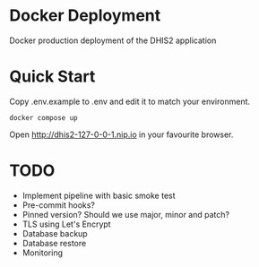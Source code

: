 # Docker Deployment

Docker production deployment of the DHIS2 application

# Quick Start

Copy .env.example to .env and edit it to match your environment.

```shell
docker compose up
```

Open http://dhis2-127-0-0-1.nip.io in your favourite browser.

# TODO

* Implement pipeline with basic smoke test
* Pre-commit hooks?
* Pinned version? Should we use major, minor and patch?
* TLS using Let's Encrypt
* Database backup
* Database restore
* Monitoring

